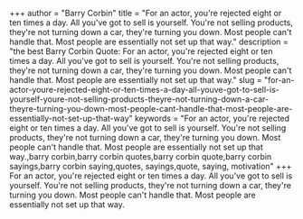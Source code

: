 +++
author = "Barry Corbin"
title = "For an actor, you're rejected eight or ten times a day. All you've got to sell is yourself. You're not selling products, they're not turning down a car, they're turning you down. Most people can't handle that. Most people are essentially not set up that way."
description = "the best Barry Corbin Quote: For an actor, you're rejected eight or ten times a day. All you've got to sell is yourself. You're not selling products, they're not turning down a car, they're turning you down. Most people can't handle that. Most people are essentially not set up that way."
slug = "for-an-actor-youre-rejected-eight-or-ten-times-a-day-all-youve-got-to-sell-is-yourself-youre-not-selling-products-theyre-not-turning-down-a-car-theyre-turning-you-down-most-people-cant-handle-that-most-people-are-essentially-not-set-up-that-way"
keywords = "For an actor, you're rejected eight or ten times a day. All you've got to sell is yourself. You're not selling products, they're not turning down a car, they're turning you down. Most people can't handle that. Most people are essentially not set up that way.,barry corbin,barry corbin quotes,barry corbin quote,barry corbin sayings,barry corbin saying,quotes, sayings,quote, saying, motivation"
+++
For an actor, you're rejected eight or ten times a day. All you've got to sell is yourself. You're not selling products, they're not turning down a car, they're turning you down. Most people can't handle that. Most people are essentially not set up that way.
